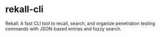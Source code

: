 # rekall-cli
Rekall: A fast CLI tool to recall, search, and organize penetration testing commands with JSON-based entries and fuzzy search.
